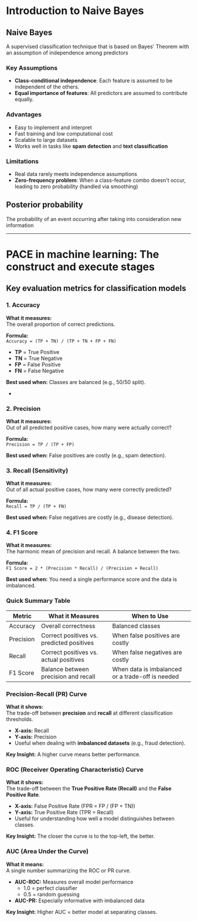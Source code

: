 # Introduction to Naive Bayes
## Naive Bayes
A supervised classification technique that is based on Bayes' Theorem with an assumption of independence among predictors
### Key Assumptions
- **Class-conditional independence**: Each feature is assumed to be independent of the others.
- **Equal importance of features**: All predictors are assumed to contribute equally.
### Advantages
- Easy to implement and interpret
- Fast training and low computational cost
- Scalable to large datasets
- Works well in tasks like **spam detection** and **text classification**

### Limitations
- Real data rarely meets independence assumptions
- **Zero-frequency problem**: When a class-feature combo doesn't occur, leading to zero probability (handled via smoothing)



## Posterior probability 
The probability of an event occurring after taking into consideration new information

---
# PACE in machine learning: The construct and execute stages
## Key evaluation metrics for classification models


### 1. Accuracy
**What it measures:**  
The overall proportion of correct predictions.

**Formula:**  
`Accuracy = (TP + TN) / (TP + TN + FP + FN)`

- **TP** = True Positive  
- **TN** = True Negative  
- **FP** = False Positive  
- **FN** = False Negative

**Best used when:** Classes are balanced (e.g., 50/50 split).

-

### 2. Precision
**What it measures:**  
Out of all predicted positive cases, how many were actually correct?

**Formula:**  
`Precision = TP / (TP + FP)`

**Best used when:** False positives are costly (e.g., spam detection).



### 3. Recall (Sensitivity)
**What it measures:**  
Out of all actual positive cases, how many were correctly predicted?

**Formula:**  
`Recall = TP / (TP + FN)`

**Best used when:** False negatives are costly (e.g., disease detection).



### 4. F1 Score
**What it measures:**  
The harmonic mean of precision and recall. A balance between the two.

**Formula:**  
`F1 Score = 2 * (Precision * Recall) / (Precision + Recall)`

**Best used when:** You need a single performance score and the data is imbalanced.



### Quick Summary Table

| Metric     | What it Measures                        | When to Use                                |
|------------|------------------------------------------|---------------------------------------------|
| Accuracy   | Overall correctness                      | Balanced classes                            |
| Precision  | Correct positives vs. predicted positives | When false positives are costly             |
| Recall     | Correct positives vs. actual positives   | When false negatives are costly             |
| F1 Score   | Balance between precision and recall     | When data is imbalanced or a trade-off is needed |


### Precision-Recall (PR) Curve
**What it shows:**  
The trade-off between **precision** and **recall** at different classification thresholds.

- **X-axis:** Recall  
- **Y-axis:** Precision  
- Useful when dealing with **imbalanced datasets** (e.g., fraud detection).

**Key Insight:** A higher curve means better performance.



### ROC (Receiver Operating Characteristic) Curve
**What it shows:**  
The trade-off between the **True Positive Rate (Recall)** and the **False Positive Rate**.

- **X-axis:** False Positive Rate (FPR = FP / (FP + TN))  
- **Y-axis:** True Positive Rate (TPR = Recall)  
- Useful for understanding how well a model distinguishes between classes.

**Key Insight:** The closer the curve is to the top-left, the better.



### AUC (Area Under the Curve)
**What it means:**  
A single number summarizing the ROC or PR curve.

- **AUC-ROC:** Measures overall model performance  
  - 1.0 = perfect classifier  
  - 0.5 = random guessing  
- **AUC-PR:** Especially informative with imbalanced data

**Key Insight:** Higher AUC = better model at separating classes.